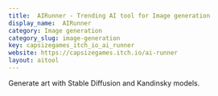 ```yaml
---
title:  AIRunner - Trending AI tool for Image generation
display_name:  AIRunner
category: Image generation
category_slug: image-generation
key: capsizegames_itch_io_ai_runner
website: https://capsizegames.itch.io/ai-runner
layout: aitool
---
```


Generate art with Stable Diffusion and Kandinsky models.
